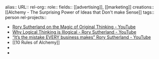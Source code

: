 alias::
URL::
rel-org::
role::
fields:: [[advertising]], [[marketing]]
creations:: [[Alchemy - The Surprising Power of Ideas that Don't make Sense]]
tags:: person
rel-projects::


- [Rory Sutherland on the Magic of Original Thinking - YouTube](https://www.youtube.com/watch?v=SG-iLV_NJL8)
- [Why Logical Thinking is Illogical - Rory Sutherland - YouTube](https://www.youtube.com/watch?v=QtvoGUxF8C0)
- [“It’s the mistake EVERY business makes” Rory Sutherland - YouTube](https://www.youtube.com/watch?v=f_pwzw601-k)
- [[10 Rules of Alchemy]]
-
-

